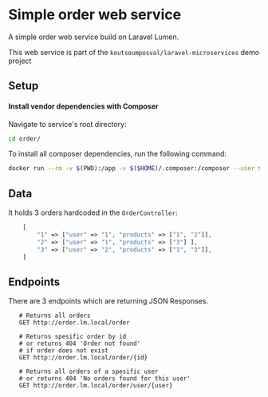 # Simple order web service

A simple order web service build on Laravel Lumen.

This web service is part of the `koutsoumposval/laravel-microservices` demo project

Setup
-----------
#### Install vendor dependencies with Composer
Navigate to service's root directory:
```bash
cd order/
```

To install all composer dependencies, run the following command:
```bash
docker run --rm -v $(PWD):/app -v $($HOME)/.composer:/composer --user $(id -u):$(id -g) composer install --optimize-autoloader --no-interaction --no-progress --no-scripts
```


Data
-----------
It holds 3 orders hardcoded in the `OrderController`:
```php
    [
        "1" => ["user" => "1", "products" => ["1", "2"]],
        "2" => ["user" => "1", "products" => ["3"] ],
        "3" => ["user" => "2", "products" => ["1", "3"]],
    ]
```

Endpoints
-----------
There are 3 endpoints which are returning JSON Responses.

```
   # Returns all orders
   GET http://order.lm.local/order 
   
   # Returns spesific order by id
   # or returns 404 'Order not found'
   # if order does not exist
   GET http://order.lm.local/order/{id}
   
   # Returns all orders of a spesific user
   # or returns 404 'No orders found for this user'
   GET http://order.lm.local/order/user/{user}
```
